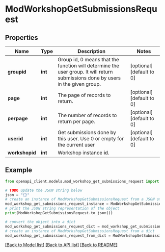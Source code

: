 # ModWorkshopGetSubmissionsRequest


## Properties

Name | Type | Description | Notes
------------ | ------------- | ------------- | -------------
**groupid** | **int** | Group id, 0 means that the function will determine the user group.                                                    It will return submissions done by users in the given group. | [optional] [default to 0]
**page** | **int** | The page of records to return. | [optional] [default to 0]
**perpage** | **int** | The number of records to return per page. | [optional] [default to 0]
**userid** | **int** | Get submissions done by this user. Use 0 or empty for the current user | [optional] [default to 0]
**workshopid** | **int** | Workshop instance id. | 

## Example

```python
from openapi_client.models.mod_workshop_get_submissions_request import ModWorkshopGetSubmissionsRequest

# TODO update the JSON string below
json = "{}"
# create an instance of ModWorkshopGetSubmissionsRequest from a JSON string
mod_workshop_get_submissions_request_instance = ModWorkshopGetSubmissionsRequest.from_json(json)
# print the JSON string representation of the object
print(ModWorkshopGetSubmissionsRequest.to_json())

# convert the object into a dict
mod_workshop_get_submissions_request_dict = mod_workshop_get_submissions_request_instance.to_dict()
# create an instance of ModWorkshopGetSubmissionsRequest from a dict
mod_workshop_get_submissions_request_from_dict = ModWorkshopGetSubmissionsRequest.from_dict(mod_workshop_get_submissions_request_dict)
```
[[Back to Model list]](../README.md#documentation-for-models) [[Back to API list]](../README.md#documentation-for-api-endpoints) [[Back to README]](../README.md)


